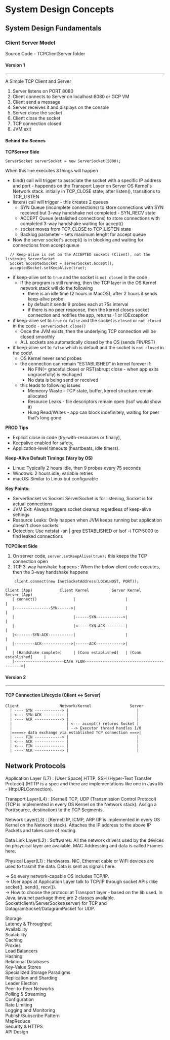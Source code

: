 # System Design Concepts

## System Design Fundamentals

### Client Server Model

Source Code - TCPClientServer folder

#### Version 1
---------

A Simple TCP Client and Server
1. Server listens on PORT 8080
2. Client connects to Server on localhost:8080 or GCP VM 
3. Client send a message
4. Server receives it and displays on the console
5. Server close the socket
6. Client close the socket
7. TCP connection closed
8. JVM exit

#### Behind the Scenes

**TCPServer Side**

```ServerSocket serverSocket = new ServerSocket(5000);```

When this line executes 3 things will happen  
  * bind() call will trigger to associate the socket with a specific IP address and port - happends on the Transport Layer on Server OS Kernel's Network stack. initially in TCP_CLOSE state; after listen(), transitions to TCP_LISTEN
  * listen() call will trigger - this creates 2 queues
    * SYN Queue (incomplete connections) to store connections with SYN received but 3-way handshake not completed - SYN_RECV state
    * ACCEPT Queue (estalished connections) to store connections with completed 3-way handshake waiting for accept()
    * socket moves from TCP_CLOSE to TCP_LISTEN state
    * Backlog parameter - sets maximum lenght for accept queue
  * Now the server socket's accept() is in blocking and waiting for connections from accept queue

```
  // Keep-alive is set on the ACCEPTED sockets (Client), not the listening ServerSocket
  Socket acceptedSocket = serverSocket.accept();
  acceptedSocket.setKeepAlive(true);
```
* if keep-alive set to ```true``` and the socket is ```not closed``` in the code
    * If the program is still running, then the TCP layer in the OS Kernel network stack will do the following
      * there is an idle time (2 hours in MacOS), after 2 hours it sends keep-alive probe
      * by default it sends 9 probes each at 75s interval
      * if there is no peer response, then the kernel closes socket connection and notifies the app, returns -1 or IOException
* if keep-alive set to ```true``` or ```false``` and the socket is ```closed``` or ```not closed``` in the code - ```serverSocket.close()```
    * Once the JVM exists, then the underlying TCP connection will be closed smoothly
    * ALL sockets are automatically closed by the OS (sends FIN/RST)
* if keep-alive set to ```false``` which is default and the socket is ```not closed``` in the code\
    * OS Kernel never send probes
    * the connection can remain "ESTABLISHED" in kernel forever if:
      * No FIN(= graceful close) or RST(abrupt close - when app exits ungracefully) is exchaged
      * No data is being send or received
    * this leads to following issues
      * Memeory Waste - TCP state, buffer, kernel structure remain allocated
      * Resource Leaks - file descriptors remain open (lsof would show it)
      * Hung Read/Writes - app can block indefinitely, waiting for peer that’s long gone

**PROD Tips**

* Explicit close in code (try-with-resources or finally),
* Keepalive enabled for safety,
* Application-level timeouts (heartbeats, idle timers).

**Keep-Alive Default Timings (Vary by OS)**
* Linux: Typically 2 hours idle, then 9 probes every 75 seconds
* Windows: 2 hours idle, variable retries
* macOS: Similar to Linux but configurable

**Key Points:**
* ServerSocket vs Socket: ServerSocket is for listening, Socket is for actual connections
* JVM Exit: Always triggers socket cleanup regardless of keep-alive settings
* Resource Leaks: Only happen when JVM keeps running but application doesn't close sockets
* Detection: Use netstat -an | grep ESTABLISHED or lsof -i TCP:5000 to find leaked connections


**TCPClient Side**

1. On server code, `server.setKeepAlive(true);` this keeps the TCP connection open
2. TCP 3-way hanshake happens : When the below client code executes, then the 3-way handshake happens

```code
    client.connect(new InetSocketAddress(LOCALHOST, PORT));
```
```text
Client (App)            Client Kernel          Server Kernel           Server (App)
   | connect()                |                      |                        |
   |----------------SYN------>|                      |                        |
   |                          |------SYN------------>|                        |
   |                          |<-----SYN-ACK---------|                        |
   |<-------SYN-ACK-----------|                      |                        |
   |---------ACK------------->|------ACK------------>|                        |
   | [Handshake complete]     | [Conn established]   | [Conn established]     |
   |----------------------DATA FLOW------------------------------------------>|
```




#### Version 2
---------

#### TCP Connection Lifecycle (Client ↔ Server)
```text
Client                  Network/Kernel                 Server
  | ---- SYN ------------> |                              |
  | <--- SYN-ACK --------- |                              |
  | ---- ACK ------------> |                              |
  |                        | <--- accept() returns Socket |
  |                        | --> Executor thread handles I/O
  |=====> data exchange via established TCP connection ===>|
  | ---- FIN ------------> |                              |
  | <--- ACK ------------- |                              |
  | <--- FIN ------------- |                              |
  | ---- ACK ------------> |                              |
```


## Network Protocols

Application Layer (L7)  : [User Space] HTTP, SSH (Hyper-Text Transfer Protocol) (HTTP is a spec and there are implementations like one in Java lib - HttpURLConnection).

Transport Layer(L4)     : [Kernel] TCP, UDP (Transmission Control Protocol) (TCP is implemented in every OS Kernel on the Network stack). Assign a Port(source, destination) to the TCP Segments.

Network Layer(L3)       : [Kernel] IP, ICMP, ARP (IP is implemented in every OS Kernel on the Network stack). Attaches the IP address to the above IP Packets and takes care of routing.

Data Link Layer(L2)     : Softwares. All the network drivers used by the devices on phsycical layer are available. MAC Addressing and data is called Frames here.

Physical Layer(L1)      : Hardwares. NIC, Ethernet cable or WiFi devices are used to trasmit the data. Data is sent as signals here.


-> So every network-capable OS includes TCP/IP.\
-> User apps at Application Layer talk to TCP/IP through socket APIs (like socket(), send(), recv()).\
-> How to choose the protocol at Transport layer - based on the lib used. In Java, java.net package there are 2 classes available. Socket(client)/ServerSocket(server) for TCP and DatagramSocket/DatagramPacket for UDP.


Storage\
Latency & Throughput\
Availability\
Scalability\
Caching\
Proxies\
Load Balancers\
Hashing\
Relational Databases\
Key-Value Stores\
Specialized Storage Paradigms\
Replication and Sharding\
Leader Election\
Peer-to-Peer Networks\
Polling & Streaming\
Configuration\
Rate Limiting\
Logging and Monitoring\
Publish/Subscribe Pattern\
MapReduce\
Security & HTTPS\
API Design